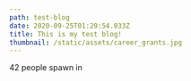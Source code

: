```yaml
---
path: test-blog
date: 2020-09-25T01:29:54.033Z
title: This is my test blog!
thumbnail: /static/assets/career_grants.jpg
---
```

42 people spawn in